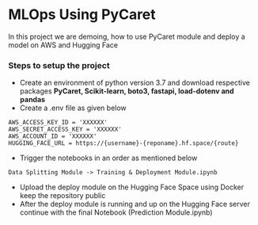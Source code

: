  
# MLOps Using PyCaret
In this project we are demoing, how to use PyCaret module and deploy a model on AWS and Hugging Face

### Steps to setup the project

- Create an environment of python version 3.7 and download respective packages **PyCaret, Scikit-learn, boto3, fastapi, load-dotenv and pandas**
- Create a .env file as given below
~~~
AWS_ACCESS_KEY_ID = 'XXXXXX'
AWS_SECRET_ACCESS_KEY = 'XXXXXX'
AWS_ACCOUNT_ID = 'XXXXXX'
HUGGING_FACE_URL = https://{username}-{reponame}.hf.space/{route}
~~~  
- Trigger the notebooks in an order as mentioned below
~~~
Data Splitting Module -> Training & Deployment Module.ipynb
~~~
- Upload the deploy module on the Hugging Face Space using Docker keep the repository public
- After the deploy module is running and up on the Hugging Face server continue with the final Notebook (Prediction Module.ipynb)
